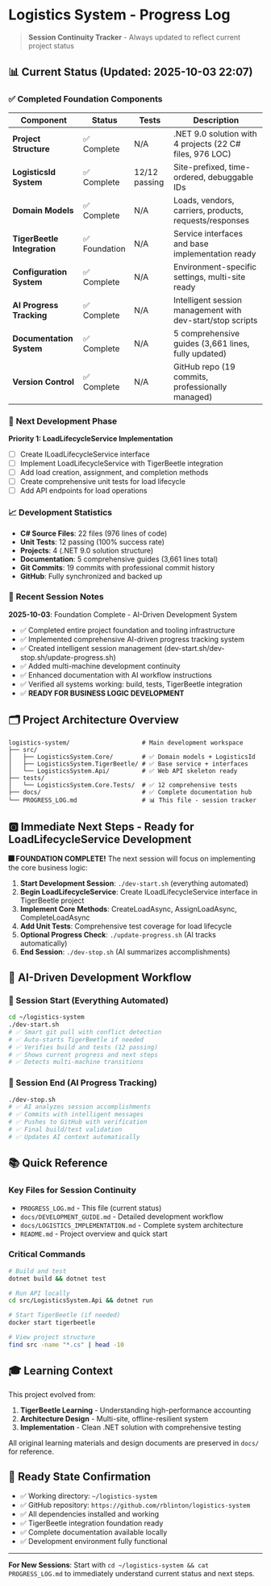 # Logistics System - Progress Log

> **Session Continuity Tracker** - Always updated to reflect current project status

## 📊 **Current Status** (Updated: 2025-10-03 22:07)

### ✅ **Completed Foundation Components**

| Component | Status | Tests | Description |
|-----------|--------|-------|--------------|
| **Project Structure** | ✅ Complete | N/A | .NET 9.0 solution with 4 projects (22 C# files, 976 LOC) |
| **LogisticsId System** | ✅ Complete | 12/12 passing | Site-prefixed, time-ordered, debuggable IDs |
| **Domain Models** | ✅ Complete | N/A | Loads, vendors, carriers, products, requests/responses |
| **TigerBeetle Integration** | ✅ Foundation | N/A | Service interfaces and base implementation ready |
| **Configuration System** | ✅ Complete | N/A | Environment-specific settings, multi-site ready |
| **AI Progress Tracking** | ✅ Complete | N/A | Intelligent session management with dev-start/stop scripts |
| **Documentation System** | ✅ Complete | N/A | 5 comprehensive guides (3,661 lines, fully updated) |
| **Version Control** | ✅ Complete | N/A | GitHub repo (19 commits, professionally managed) |

### 🚧 **Next Development Phase**

**Priority 1: LoadLifecycleService Implementation**
- [ ] Create ILoadLifecycleService interface
- [ ] Implement LoadLifecycleService with TigerBeetle integration
- [ ] Add load creation, assignment, and completion methods
- [ ] Create comprehensive unit tests for load lifecycle
- [ ] Add API endpoints for load operations

### 📈 **Development Statistics**

- **C# Source Files**: 22 files (976 lines of code)
- **Unit Tests**: 12 passing (100% success rate)
- **Projects**: 4 (.NET 9.0 solution structure)
- **Documentation**: 5 comprehensive guides (3,661 lines total)
- **Git Commits**: 19 commits with professional commit history
- **GitHub**: Fully synchronized and backed up

### 📅 **Recent Session Notes**

**2025-10-03**: Foundation Complete - AI-Driven Development System
- ✅ Completed entire project foundation and tooling infrastructure
- ✅ Implemented comprehensive AI-driven progress tracking system
- ✅ Created intelligent session management (dev-start.sh/dev-stop.sh/update-progress.sh)
- ✅ Added multi-machine development continuity
- ✅ Enhanced documentation with AI workflow instructions
- ✅ Verified all systems working: build, tests, TigerBeetle integration
- ✅ **READY FOR BUSINESS LOGIC DEVELOPMENT**

## 🗂️ **Project Architecture Overview**

```
logistics-system/                    # Main development workspace
├── src/
│   ├── LogisticsSystem.Core/        # ✅ Domain models + LogisticsId
│   ├── LogisticsSystem.TigerBeetle/ # ✅ Base service + interfaces
│   └── LogisticsSystem.Api/         # ✅ Web API skeleton ready
├── tests/
│   └── LogisticsSystem.Core.Tests/  # ✅ 12 comprehensive tests
├── docs/                            # ✅ Complete documentation hub
└── PROGRESS_LOG.md                  # 📊 This file - session tracker
```

## 🅾 **Immediate Next Steps - Ready for LoadLifecycleService Development**

**🎆 FOUNDATION COMPLETE!** The next session will focus on implementing the core business logic:

1. **Start Development Session**: `./dev-start.sh` (everything automated)
2. **Begin LoadLifecycleService**: Create ILoadLifecycleService interface in TigerBeetle project
3. **Implement Core Methods**: CreateLoadAsync, AssignLoadAsync, CompleteLoadAsync
4. **Add Unit Tests**: Comprehensive test coverage for load lifecycle
5. **Optional Progress Check**: `./update-progress.sh` (AI tracks automatically)
6. **End Session**: `./dev-stop.sh` (AI summarizes accomplishments)

## 🔄 **AI-Driven Development Workflow**

### **🚀 Session Start (Everything Automated)**
```bash
cd ~/logistics-system
./dev-start.sh
# ✅ Smart git pull with conflict detection
# ✅ Auto-starts TigerBeetle if needed
# ✅ Verifies build and tests (12 passing)
# ✅ Shows current progress and next steps
# ✅ Detects multi-machine transitions
```

### **🤖 Session End (AI Progress Tracking)**
```bash
./dev-stop.sh
# ✅ AI analyzes session accomplishments
# ✅ Commits with intelligent messages
# ✅ Pushes to GitHub with verification
# ✅ Final build/test validation
# ✅ Updates AI context automatically
```

## 📚 **Quick Reference**

### **Key Files for Session Continuity**
- `PROGRESS_LOG.md` - This file (current status)
- `docs/DEVELOPMENT_GUIDE.md` - Detailed development workflow
- `docs/LOGISTICS_IMPLEMENTATION.md` - Complete system architecture
- `README.md` - Project overview and quick start

### **Critical Commands**
```bash
# Build and test
dotnet build && dotnet test

# Run API locally  
cd src/LogisticsSystem.Api && dotnet run

# Start TigerBeetle (if needed)
docker start tigerbeetle

# View project structure
find src -name "*.cs" | head -10
```

## 🎓 **Learning Context**

This project evolved from:
1. **TigerBeetle Learning** - Understanding high-performance accounting
2. **Architecture Design** - Multi-site, offline-resilient system
3. **Implementation** - Clean .NET solution with comprehensive testing

All original learning materials and design documents are preserved in `docs/` for reference.

## 🚀 **Ready State Confirmation**

- ✅ Working directory: `~/logistics-system`
- ✅ GitHub repository: `https://github.com/rblinton/logistics-system`
- ✅ All dependencies installed and working
- ✅ TigerBeetle integration foundation ready
- ✅ Complete documentation available locally
- ✅ Development environment fully functional

---

**For New Sessions**: Start with `cd ~/logistics-system && cat PROGRESS_LOG.md` to immediately understand current status and next steps.